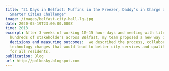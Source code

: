```yaml
---
title: "21 Days in Belfast: Muffins in the Freezer, Daddy’s in Charge and a
  Smarter Cities Challenge"
image: /images/belfast-city-hall-lg.jpg
date: 2020-05-19T23:00:00.000Z
time: 2013
excerpt: After 3 weeks of working 10-15 hour days and meeting with literally
  hundreds of stakeholders across Belfast, my team proposed a new way of making
  decisions and measuring outcomes:  we described the process, collaboration and
  technology changes that would lead to better city services and quality of life
  for all residents.
publication: Blog
url: http://polkosky.blogspot.com
---
```

